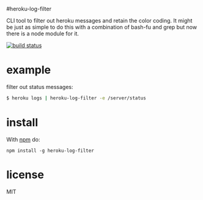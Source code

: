 #heroku-log-filter

CLI tool to filter out heroku messages and retain the color coding. It might be just as simple to do this with a combination of bash-fu and grep but now there is a node module for it.

[![build status](https://secure.travis-ci.org/nickpoorman/heroku-log-filter.png)](https://travis-ci.org/nickpoorman/heroku-log-filter)

# example

filter out status messages:

``` bash
$ heroku logs | heroku-log-filter -e /server/status
```

# install

With [npm](https://npmjs.org) do:

```
npm install -g heroku-log-filter
```

# license

MIT
